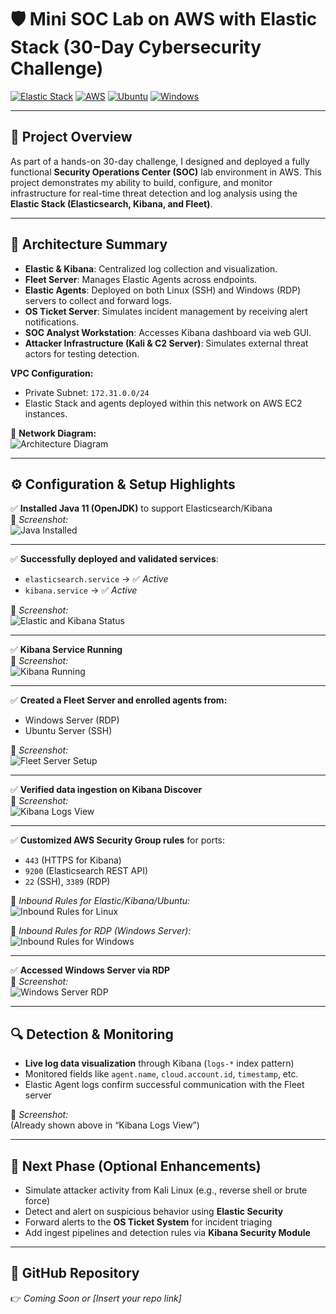# 🛡️ Mini SOC Lab on AWS with Elastic Stack (30-Day Cybersecurity Challenge)

[![Elastic Stack](https://img.shields.io/badge/Elastic--Stack-7.17+-blue?logo=elastic)](https://www.elastic.co/)
[![AWS](https://img.shields.io/badge/Hosted%20on-AWS-FF9900?logo=amazon-aws&logoColor=white)](https://aws.amazon.com/)
[![Ubuntu](https://img.shields.io/badge/Linux-Ubuntu%2020.04-E95420?logo=ubuntu)](https://ubuntu.com/)
[![Windows](https://img.shields.io/badge/Windows-Server%202022-0078D6?logo=windows)](https://www.microsoft.com/)

---

## 🔧 Project Overview
As part of a hands-on 30-day challenge, I designed and deployed a fully functional **Security Operations Center (SOC)** lab environment in AWS. This project demonstrates my ability to build, configure, and monitor infrastructure for real-time threat detection and log analysis using the **Elastic Stack (Elasticsearch, Kibana, and Fleet)**.

---

## 🧩 Architecture Summary
- **Elastic & Kibana**: Centralized log collection and visualization.
- **Fleet Server**: Manages Elastic Agents across endpoints.
- **Elastic Agents**: Deployed on both Linux (SSH) and Windows (RDP) servers to collect and forward logs.
- **OS Ticket Server**: Simulates incident management by receiving alert notifications.
- **SOC Analyst Workstation**: Accesses Kibana dashboard via web GUI.
- **Attacker Infrastructure (Kali & C2 Server)**: Simulates external threat actors for testing detection.

**VPC Configuration:**
- Private Subnet: `172.31.0.0/24`
- Elastic Stack and agents deployed within this network on AWS EC2 instances.

📌 **Network Diagram:**  
![Architecture Diagram](30%20day%20challenge.drawio%20-%20draw.io.png)

---

## ⚙️ Configuration & Setup Highlights

✅ **Installed Java 11 (OpenJDK)** to support Elasticsearch/Kibana  
📌 *Screenshot:*  
![Java Installed](Java%20installed%20as%20the%20requirement%20to%20install%20elastic%20and%20kibana.png)

---

✅ **Successfully deployed and validated services**:
- `elasticsearch.service` → ✅ *Active*
- `kibana.service` → ✅ *Active*

📌 *Screenshot:*  
![Elastic and Kibana Status](Elastic%20and%20Kibana%20installed%20and%20running.png)

---

✅ **Kibana Service Running**  
📌 *Screenshot:*  
![Kibana Running](Kibana%20installed%20and%20runing.png)

---

✅ **Created a Fleet Server and enrolled agents from:**
- Windows Server (RDP)
- Ubuntu Server (SSH)

📌 *Screenshot:*  
![Fleet Server Setup](Agents%20-%20Fleet%20-%20Elastic.png)

---

✅ **Verified data ingestion on Kibana Discover**  
📌 *Screenshot:*  
![Kibana Logs View](Discover%20-%20Elastic%20logs.png)

---

✅ **Customized AWS Security Group rules** for ports:  
- `443` (HTTPS for Kibana)  
- `9200` (Elasticsearch REST API)  
- `22` (SSH), `3389` (RDP)

📌 *Inbound Rules for Elastic/Kibana/Ubuntu:*  
![Inbound Rules for Linux](ModifyInboundSecurityGroupRules%20_%20EC2%20_%20us-east-1.png)

📌 *Inbound Rules for RDP (Windows Server):*  
![Inbound Rules for Windows](ModifyInboundSecurityGroupRules%20_%20EC2%20_%20us-east-1_RDP.png)

---

✅ **Accessed Windows Server via RDP**  
📌 *Screenshot:*  
![Windows Server RDP](Remote%20Desktop%20Connection.png)

---

## 🔍 Detection & Monitoring
- **Live log data visualization** through Kibana (`logs-*` index pattern)
- Monitored fields like `agent.name`, `cloud.account.id`, `timestamp`, etc.
- Elastic Agent logs confirm successful communication with the Fleet server

📌 *Screenshot:*  
(Already shown above in “Kibana Logs View”)

---

## 🧪 Next Phase (Optional Enhancements)
- Simulate attacker activity from Kali Linux (e.g., reverse shell or brute force)
- Detect and alert on suspicious behavior using **Elastic Security**
- Forward alerts to the **OS Ticket System** for incident triaging
- Add ingest pipelines and detection rules via **Kibana Security Module**

---

## 📁 GitHub Repository
👉 _Coming Soon or [Insert your repo link]_

